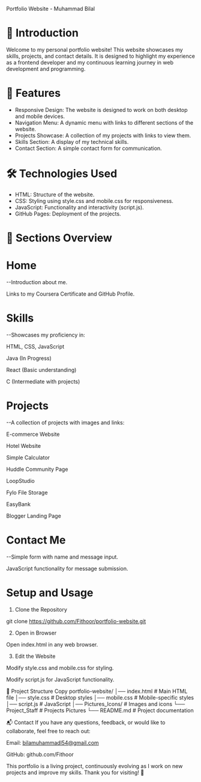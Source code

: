 Portfolio Website - Muhammad Bilal

# 📌  Introduction

Welcome to my personal portfolio website! This website showcases my skills, projects, and contact details. It is designed to highlight my experience as a frontend developer and my continuous learning journey in web development and programming.

# 🎨 Features

- Responsive Design: The website is designed to  work on both desktop and mobile devices.
- Navigation Menu: A dynamic menu with links to different sections of the website.
- Projects Showcase: A collection of my projects with links to view them.
- Skills Section: A display of my technical skills.
- Contact Section: A simple contact form for communication.

# 🛠️ Technologies Used

- HTML: Structure of the website.
- CSS: Styling using style.css and mobile.css for responsiveness.
- JavaScript: Functionality and interactivity (script.js).
- GitHub Pages: Deployment of the projects.

# 🚀 Sections Overview

# Home

--Introduction about me.

Links to my Coursera Certificate and GitHub Profile.

# Skills

--Showcases my proficiency in:

HTML, CSS, JavaScript

Java (In Progress)

React (Basic understanding)

C (Intermediate with projects)

# Projects

--A collection of projects with images and links:

E-commerce Website

Hotel Website

Simple Calculator

Huddle Community Page

LoopStudio

Fylo File Storage

EasyBank

Blogger Landing Page

# Contact Me

--Simple form with name and message input.

JavaScript functionality for message submission.


# Setup and Usage

1. Clone the Repository

 git clone https://github.com/Fithoor/portfolio-website.git

2. Open in Browser

Open index.html in any web browser.

3. Edit the Website

Modify style.css and mobile.css for styling.

Modify script.js for JavaScript functionality.


📁 Project Structure
Copy
portfolio-website/
│── index.html           # Main HTML file
│── style.css            # Desktop styles
│── mobile.css           # Mobile-specific styles
│── script.js            # JavaScript 
│── Pictures_Icons/      # Images and icons
└── Project_Staff         # Projects Pictures
└── README.md            # Project documentation


📬 Contact
If you have any questions, feedback, or would like to collaborate, feel free to reach out:

Email: bilamuhammadl54@gmail.com

GitHub: github.com/Fithoor

This portfolio is a living project, continuously evolving as I work on new projects and improve my skills. Thank you for visiting! 🎉